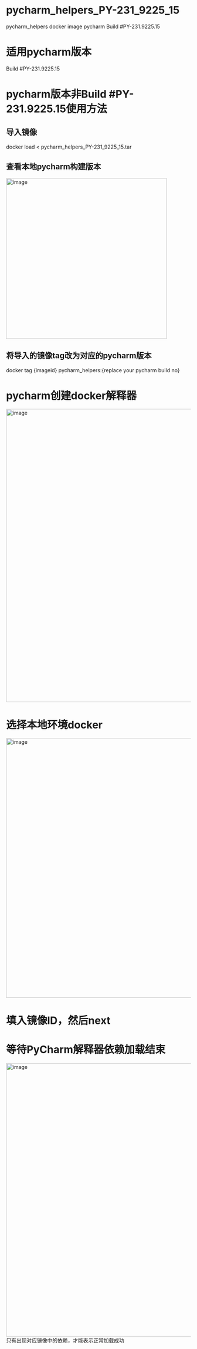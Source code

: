 # pycharm_helpers_PY-231_9225_15
pycharm_helpers docker image pycharm Build #PY-231.9225.15

# 适用pycharm版本 
Build #PY-231.9225.15

# pycharm版本非Build #PY-231.9225.15使用方法

## 导入镜像
docker load < pycharm_helpers_PY-231_9225_15.tar

## 查看本地pycharm构建版本
<img width="438" alt="image" src="https://github.com/user-attachments/assets/5b7abf13-13b7-4eb4-bd67-f77688f551a1" />

## 将导入的镜像tag改为对应的pycharm版本
docker tag {imageid} pycharm_helpers:{replace your pycharm build no}

# pycharm创建docker解释器
<img width="799" alt="image" src="https://github.com/user-attachments/assets/66a7dce1-a267-41d3-ba8c-6e7bb10a3aed" />

# 选择本地环境docker
<img width="708" alt="image" src="https://github.com/user-attachments/assets/2d47e07e-07c8-4d0b-a775-96617ebd7e13" />

# 填入镜像ID，然后next

# 等待PyCharm解释器依赖加载结束
<img width="745" alt="image" src="https://github.com/user-attachments/assets/ed7ad417-d366-4d31-b8fa-69e389fa8032" />
只有出现对应镜像中的依赖，才能表示正常加载成功
